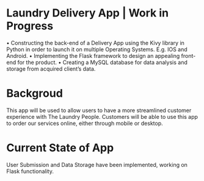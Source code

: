 # Laundry Delivery App | Work in Progress
• Constructing the back-end of a Delivery App using the Kivy library in Python in order to launch it on multiple Operating Systems. E.g. IOS and Android. 
• Implementing the Flask framework to design an appealing front-end for the product. 
• Creating a MySQL database for data analysis and storage from acquired client’s data.

# Backgroud
This app will be used to allow users to have a more streamlined customer experience with The Laundry People. Customers will be able to use this app to order our services online, either through mobile or desktop.

# Current State of App
User Submission and Data Storage have been implemented, working on Flask functionality. 
